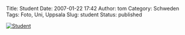 Title: Student
Date: 2007-01-22 17:42
Author: tom
Category: Schweden
Tags: Foto, Uni, Uppsala
Slug: student
Status: published

[![Student](/pic/student_s.jpg "Student")](/pic/student_l.jpg)

